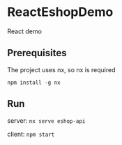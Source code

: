 # ReactEshopDemo

React demo

## Prerequisites

The project uses nx, so nx is required

`npm install -g nx`

## Run

server: `nx serve eshop-api`

client: `npm start`
